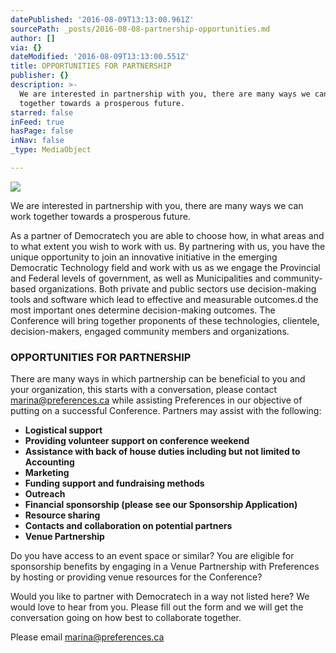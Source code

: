 ```yaml
---
datePublished: '2016-08-09T13:13:00.961Z'
sourcePath: _posts/2016-08-08-partnership-opportunities.md
author: []
via: {}
dateModified: '2016-08-09T13:13:00.551Z'
title: OPPORTUNITIES FOR PARTNERSHIP
publisher: {}
description: >-
  We are interested in partnership with you, there are many ways we can work
  together towards a prosperous future.
starred: false
inFeed: true
hasPage: false
inNav: false
_type: MediaObject

---
```

![](https://imgflo.herokuapp.com/graph/vahj1ThiexotieMo/5c54f1b5cac9cea74aa242d768090e70/croprotate.jpg?cropheight=401&cropwidth=960&degrees=0&input=https%3A%2F%2Fthe-grid-user-content.s3-us-west-2.amazonaws.com%2Fcdd825f0-689e-4424-99c4-8a75ccc8a127.jpg&x=0&y=126)

We are interested in partnership with you, there are many ways we can work together towards a prosperous future.

As a partner of Democratech you are able to choose how, in what areas and to what extent you wish to work with us. By partnering with us, you have the unique opportunity to join an innovative initiative in the emerging Democratic Technology field and work with us as we engage the Provincial and Federal levels of government, as well as Municipalities and community-based organizations. Both private and public sectors use decision-making tools and software which lead to effective and measurable outcomes.d the most important ones determine decision-making outcomes. The Conference will bring together proponents of these technologies, clientele, decision-makers, engaged community members and organizations.

### OPPORTUNITIES FOR PARTNERSHIP

There are many ways in which partnership can be beneficial to you and your organization, this starts with a conversation, please contact marina@preferences.ca while assisting Preferences in our objective of putting on a successful Conference. Partners may assist with the following:

* **Logistical support**
* **Providing volunteer support on conference weekend**
* **Assistance with back of house duties including but not limited to Accounting**
* **Marketing**
* **Funding support and fundraising methods**
* **Outreach**
* **Financial sponsorship (please see our Sponsorship Application)**
* **Resource sharing**
* **Contacts and collaboration on potential partners**
* **Venue Partnership**

Do you have access to an event space or similar? You are eligible for sponsorship benefits by engaging in a Venue Partnership with Preferences by hosting or providing venue resources for the Conference?

Would you like to partner with Democratech in a way not listed here? We would love to hear from you. Please fill out the form and we will get the conversation going on how best to collaborate together.

Please email marina@preferences.ca